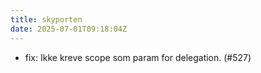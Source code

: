 ```yaml
---
title: skyporten
date: 2025-07-01T09:18:04Z
---
```

- fix: Ikke kreve scope som param for delegation. (#527)

